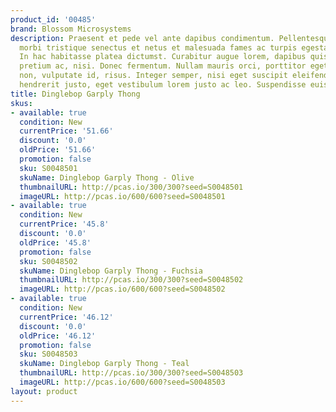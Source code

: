 ```yaml
---
product_id: '00485'
brand: Blossom Microsystems
description: Praesent et pede vel ante dapibus condimentum. Pellentesque habitant
  morbi tristique senectus et netus et malesuada fames ac turpis egestas. Proin justo.
  In hac habitasse platea dictumst. Curabitur augue lorem, dapibus quis, laoreet et,
  pretium ac, nisi. Donec fermentum. Nullam mauris orci, porttitor eget, sollicitudin
  non, vulputate id, risus. Integer semper, nisi eget suscipit eleifend, erat nisl
  hendrerit justo, eget vestibulum lorem justo ac leo. Suspendisse euismod.
title: Dinglebop Garply Thong
skus:
- available: true
  condition: New
  currentPrice: '51.66'
  discount: '0.0'
  oldPrice: '51.66'
  promotion: false
  sku: S0048501
  skuName: Dinglebop Garply Thong - Olive
  thumbnailURL: http://pcas.io/300/300?seed=S0048501
  imageURL: http://pcas.io/600/600?seed=S0048501
- available: true
  condition: New
  currentPrice: '45.8'
  discount: '0.0'
  oldPrice: '45.8'
  promotion: false
  sku: S0048502
  skuName: Dinglebop Garply Thong - Fuchsia
  thumbnailURL: http://pcas.io/300/300?seed=S0048502
  imageURL: http://pcas.io/600/600?seed=S0048502
- available: true
  condition: New
  currentPrice: '46.12'
  discount: '0.0'
  oldPrice: '46.12'
  promotion: false
  sku: S0048503
  skuName: Dinglebop Garply Thong - Teal
  thumbnailURL: http://pcas.io/300/300?seed=S0048503
  imageURL: http://pcas.io/600/600?seed=S0048503
layout: product
---
```

